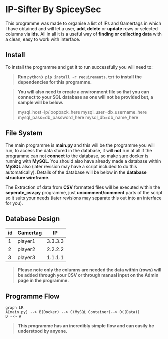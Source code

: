 # IP-Sifter By SpiceySec

This programme was made to organise a list of IPs and Gamertags in which I have obtained and will let a user, **add**, **delete** or **update** rows or selected columns via **ids**. All in all it is a useful way of **finding or collecting data** with a clean, easy to work with interface.

## Install
To install the programme and get it to run successfully you will need to:
>**Run ```python3 pip install -r requirements.txt``` to install the dependencies for this programme.**

>**You will also need to create a environment file so that you can connect to your SQL database as one will not be provided but, a sample will be below.**
>
>mysql_host=ip/loopback_here
>mysql_user=db_username_here
>mysql_pass=db_password_here
>mysql_db=db_name_here


## File System

The main programme is **main.py** and this will be the programme you will run, to access the data stored in the database, it will **not** run at all if the programme can not **connect** to the database, so make sure docker is running with **MySQL**. You should also have already made a database within **MySQL** also (later revision may have a script included to do this automatically). Details of the database will be below in the **database structure wireframe**.

The Extraction of data from **CSV** formatted files will be executed within the **seperate_csv.py** programme, just **uncomment/comment** parts of the script so it suits your needs (later revisions may separate this out into an interface for you).

## Database Design

|id|Gamertag|IP|
|-------|--------|--------|
|1|player1|3.3.3.3|
|2|player2|2.2.2.2|
|3|player3|1.1.1.1|

>**Please note only the columns are needed the data within (rows) will be added through your CSV or through manual input on the Admin page in the programme.**


## Programme Flow

```mermaid
graph LR
A[main.py] --> B(Docker) --> C(MySQL Container)--> D((Data))
D --> A
```
>**This programme has an incredibly simple flow and can easily be understood by anyone.**
